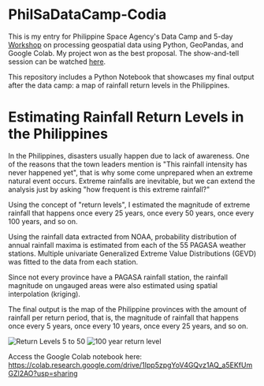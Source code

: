 # PhilSaDataCamp-Codia

This is my entry for Philippine Space Agency's Data Camp and 5-day <a href = "https://philsa.gov.ph/events/data-camp/">Workshop</a> on processing geospatial data using Python, GeoPandas, and Google Colab. My project won as the best proposal. The show-and-tell session can be watched <a href="https://www.youtube.com/watch?v=xQIUxWZdgsI&feature=share&utm_source=EKLEiJECCKjOmKnC5IiRIQ&t=2679">here</a>.

This repository includes a Python Notebook that showcases my final output after the data camp: a map of rainfall return levels in the Philippines.

# Estimating Rainfall Return Levels in the Philippines

In the Philippines, disasters usually happen due to lack of awareness. One of the reasons that the town leaders mention is "This rainfall intensity has never happened yet", that is why some come unprepared when an extreme natural event occurs. Extreme rainfalls are inevitable, but we can extend the analysis just by asking "how frequent is this extreme rainfall?"

Using the concept of "return levels", I estimated the magnitude of extreme rainfall that happens once every 25 years, once every 50 years, once every 100 years, and so on.

Using the rainfall data extracted from NOAA, probability distribution of annual rainfall maxima is estimated from each of the 55 PAGASA weather stations. Multiple univariate Generalized Extreme Value Distributions (GEVD) was fitted to the data from each station. 

Since not every province have a PAGASA rainfall station, the rainfall magnitude on ungauged areas were also estimated using spatial interpolation (kriging).

The final output is the map of the Philippine provinces with the amount of rainfall per return period, that is, the magnitude of rainfall that happens once every 5 years, once every 10 years, once every 25 years, and so on.



![Return Levels 5 to 50](https://user-images.githubusercontent.com/76110917/192726467-c1706d6b-310c-42f9-96c8-d5c7c84756df.png)
![100 year return level](https://user-images.githubusercontent.com/76110917/192726483-eee23ec9-7e18-4ed0-9a9f-da7f35c992e7.png)


Access the Google Colab notebook here:
https://colab.research.google.com/drive/1Ipp5zpgYoV4GQvz1AQ_a5EKfUmGZl2AO?usp=sharing
